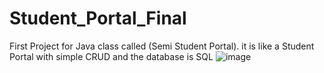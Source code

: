 # Student_Portal_Final
First Project for Java class called (Semi Student Portal). it is like a Student Portal with simple CRUD and the database is SQL
![image](https://github.com/Althirdy/Student_Portal_Final/assets/109643361/1bd45920-5768-4a85-9986-9cfa74e60a87)
